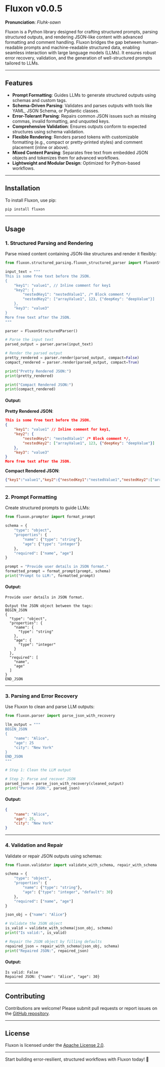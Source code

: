 # Fluxon v0.0.5

**Pronunciation**: *Fluhk-sawn*

Fluxon is a Python library designed for crafting structured prompts, parsing structured outputs, and rendering JSON-like content with advanced formatting and comment handling. Fluxon bridges the gap between human-readable prompts and machine-readable structured data, enabling seamless interaction with large language models (LLMs). It ensures robust error recovery, validation, and the generation of well-structured prompts tailored to LLMs.

---

## Features

- **Prompt Formatting**: Guides LLMs to generate structured outputs using schemas and custom tags.
- **Schema-Driven Parsing**: Validates and parses outputs with tools like YAML, JSON Schema, or Pydantic classes.
- **Error-Tolerant Parsing**: Repairs common JSON issues such as missing commas, invalid formatting, and unquoted keys.
- **Comprehensive Validation**: Ensures outputs conform to expected structures using schema validation.
- **Flexible Rendering**: Renders parsed tokens with customizable formatting (e.g., compact or pretty-printed styles) and comment placement (inline or above).
- **Mixed Content Parsing**: Separates free text from embedded JSON objects and tokenizes them for advanced workflows.
- **Lightweight and Modular Design**: Optimized for Python-based workflows.

---

## Installation

To install Fluxon, use pip:

```bash
pip install fluxon
```

---

## Usage

### 1. Structured Parsing and Rendering

Parse mixed content containing JSON-like structures and render it flexibly:

```python
from fluxon.structured_parsing.fluxon_structured_parser import FluxonStructuredParser

input_text = """
This is some free text before the JSON.
{
    "key1": "value1", // Inline comment for key1
    "key2": { 
        "nestedKey1": "nestedValue1", /* Block comment */
        "nestedKey2": ["arrayValue1", 123, {"deepKey": "deepValue"}]
    },
    "key3": "value3"
}
More free text after the JSON.
"""

parser = FluxonStructuredParser()

# Parse the input text
parsed_output = parser.parse(input_text)

# Render the parsed output
pretty_rendered = parser.render(parsed_output, compact=False)
compact_rendered = parser.render(parsed_output, compact=True)

print("Pretty Rendered JSON:")
print(pretty_rendered)

print("Compact Rendered JSON:")
print(compact_rendered)
```

#### Output:

**Pretty Rendered JSON**:

```json
This is some free text before the JSON.
{
    "key1": "value1" // Inline comment for key1,
    "key2": {
        "nestedKey1": "nestedValue1" /* Block comment */,
        "nestedKey2": ["arrayValue1", 123, {"deepKey": "deepValue"}]
    },
    "key3": "value3"
}
More free text after the JSON.
```

**Compact Rendered JSON**:

```json
{"key1":"value1","key2":{"nestedKey1":"nestedValue1","nestedKey2":["arrayValue1",123,{"deepKey":"deepValue"}]},"key3":"value3"}
```

---

### 2. Prompt Formatting

Create structured prompts to guide LLMs:

```python
from fluxon.prompter import format_prompt

schema = {
    "type": "object",
    "properties": {
        "name": {"type": "string"},
        "age": {"type": "integer"}
    },
    "required": ["name", "age"]
}

prompt = "Provide user details in JSON format."
formatted_prompt = format_prompt(prompt, schema)
print("Prompt to LLM:", formatted_prompt)
```

#### Output:

```
Provide user details in JSON format.

Output the JSON object between the tags:
BEGIN_JSON
{
  "type": "object",
  "properties": {
    "name": {
      "type": "string"
    },
    "age": {
      "type": "integer"
    }
  },
  "required": [
    "name",
    "age"
  ]
}
END_JSON
```

---

### 3. Parsing and Error Recovery

Use Fluxon to clean and parse LLM outputs:

```python
from fluxon.parser import parse_json_with_recovery

llm_output = """
BEGIN_JSON
{
    "name": "Alice",
    "age": 25
    "city": "New York"
}
END_JSON
"""

# Step 1: Clean the LLM output

# Step 2: Parse and recover JSON
parsed_json = parse_json_with_recovery(cleaned_output)
print("Parsed JSON:", parsed_json)
```

#### Output:

```json
{
    "name": "Alice",
    "age": 25,
    "city": "New York"
}
```

---

### 4. Validation and Repair

Validate or repair JSON outputs using schemas:

```python
from fluxon.validator import validate_with_schema, repair_with_schema

schema = {
    "type": "object",
    "properties": {
        "name": {"type": "string"},
        "age": {"type": "integer", "default": 30}
    },
    "required": ["name", "age"]
}

json_obj = {"name": "Alice"}

# Validate the JSON object
is_valid = validate_with_schema(json_obj, schema)
print("Is valid:", is_valid)

# Repair the JSON object by filling defaults
repaired_json = repair_with_schema(json_obj, schema)
print("Repaired JSON:", repaired_json)
```

#### Output:

```
Is valid: False
Repaired JSON: {"name": "Alice", "age": 30}
```

---

## Contributing

Contributions are welcome! Please submit pull requests or report issues on the [GitHub repository](https://github.com/ymitiku/fluxon).

---

## License

Fluxon is licensed under the [Apache License 2.0](LICENSE).

---

Start building error-resilient, structured workflows with Fluxon today! 🚀

